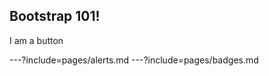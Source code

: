 <h2>Bootstrap 101!</h2>

<div
  onclick="
    $($('#theme').attr('disabled','disabled')[0].previousElementSibling)
    .attr('href','https://raw.githubusercontent.com/freakinhuge/bootstrap-101/master/css/reveal.css');
  "
  class="btn btn-primary"
>I am a button</div>

---?include=pages/alerts.md
---?include=pages/badges.md
